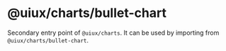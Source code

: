 # @uiux/charts/bullet-chart

Secondary entry point of `@uiux/charts`. It can be used by importing from `@uiux/charts/bullet-chart`.

